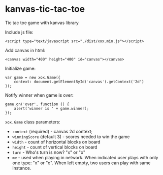 # kanvas-tic-tac-toe
Tic tac toe game with kanvas library

Include js file:

    <script type="text/javascript src="./dist/xox.min.js"></script>
    
Add canvas in html:

    <canvas width="400" height="400" id="canvas"></canvas>
    
Initialize game:

    var game = new xox.Game({
        context: document.getElementById('canvas').getContext('2d')
    });
    
Notify winner when game is over:

    game.on('over', function () {
        alert('winner is ' + game.winner);
    });
    
`xox.Game` class parameters:

* `context` (required) - canvas 2d context;
* `winningScore` (default 3) - scores needed to win the game
* `width` - count of horizontal blocks on board
* `height` - count of vertical blocks on board
* `turn` - Who's turn is now? "x" or "o"
* `me` - used when playing in network. When indicated user plays with only one type: "x" or "o". When left empty, two users can play with same instance.
